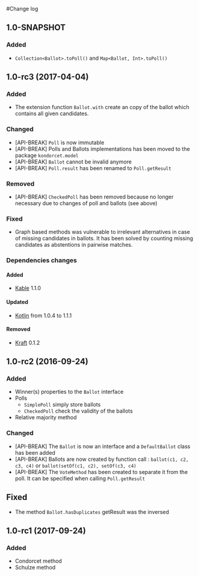 #Change log
## 1.0-SNAPSHOT
### Added
* `Collection<Ballot>.toPoll()` and `Map<Ballot, Int>.toPoll()`

## 1.0-rc3 (2017-04-04)
### Added
* The extension function `Ballot.with` create an copy of the ballot which contains all given candidates.

### Changed
* [API-BREAK] `Poll` is now immutable
* [API-BREAK] Polls and Ballots implementations has been moved to the package `kondorcet.model`
* [API-BREAK] `Ballot` cannot be invalid anymore
* [API-BREAK] `Poll.result` has been renamed to `Poll.getResult`

### Removed
* [API-BREAK] `CheckedPoll` has been removed because no longer necessary due to changes of poll and ballots (see above)

### Fixed
* Graph based methods was vulnerable to irrelevant alternatives in case of missing candidates in ballots.
  It has been solved by counting missing candidates as abstentions in pairwise matches.

### Dependencies changes
#### Added
* [Kable](https://github.com/slimaku/kable) 1.1.0

#### Updated
* [Kotlin](https://kotlinlang.org/) from 1.0.4 to 1.1.1

#### Removed
* [Kraft](https://github.com/slimaku/kraft) 0.1.2

## 1.0-rc2 (2016-09-24)
### Added
* Winner(s) properties to the `Ballot` interface
* Polls
    * `SimplePoll` simply store ballots
    * `CheckedPoll` check the validity of the ballots
* Relative majority method

### Changed
* [API-BREAK] The `Ballot` is now an interface and a `DefaultBallot` class has been added
* [API-BREAK] Ballots are now created by function call : `ballot(c1, c2, c3, c4)` or `ballot(setOf(c1, c2), setOf(c3, c4)`
* [API-BREAK] The `VoteMethod` has been created to separate it from the poll. It can be specified when calling `Poll.getResult`

## Fixed
* The method `Ballot.hasDuplicates` getResult was the inversed

## 1.0-rc1 (2017-09-24)
### Added
* Condorcet method
* Schulze method
